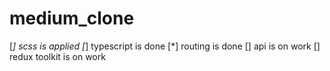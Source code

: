 # medium_clone
[*] scss is applied
[*] typescript is done
[*] routing is done
[] api is on work
[] redux toolkit is on work
